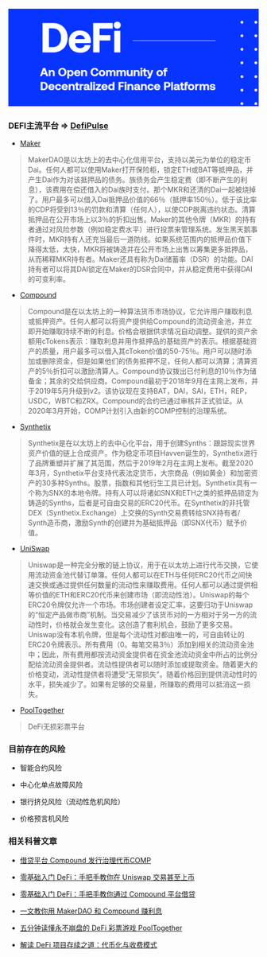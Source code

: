 ![image](../pic/defi.png)

### DEFI主流平台 => [DefiPulse](https://defipulse.com/)

* [Maker](https://makerdao.com/)
> MakerDAO是以太坊上的去中心化信用平台，支持以美元为单位的稳定币Dai。任何人都可以使用Maker打开保险柜，锁定ETH或BAT等抵押品，并产生Dai作为对该抵押品的债务。族债务会产生稳定费（即不断产生的利息），该费用在偿还借入的Dai族时支付。那个MKR和还清的Dai一起被烧掉了。用户最多可以借入Dai抵押品价值的66％（抵押率150％）。低于该比率的CDP将受到13％的罚款和清算（任何人），以使CDP脱离违约状态。清算抵押品在公开市场上以3％的折扣出售。Maker的其他令牌（MKR）的持有者通过对风险参数（例如稳定费水平）进行投票来管理系统。发生黑天鹅事件时，MKR持有人还充当最后一道防线。如果系统范围内的抵押品价值下降得太低，太快​​，MKR将被铸造并在公开市场上出售以筹集更多抵押品，从而稀释MKR持有者。Maker还具有称为Dai储蓄率（DSR）的功能。DAI持有者可以将其DAI锁定在Maker的DSR合同中，并从稳定费用中获得DAI的可变利率。

* [Compound](https://compound.finance/)
> Compound是在以太坊上的一种算法货币市场协议，它允许用户赚取利息或抵押资产。任何人都可以将资产提供给Compound的流动资金池，并立即开始赚取持续不断的利息。价格会根据供求情况自动调整。提供的资产余额用cTokens表示：赚取利息并用作抵押品的基础资产的表示。根据基础资产的质量，用户最多可以借入其cToken价值的50-75％。用户可以随时添加或删除资金，但是如果他们的债务抵押不足，任何人都可以清算；清算资产的5％折扣可以激励清算人。Compound协议拨出已付利息的10％作为储备金；其余的交给供应商。Compound最初于2018年9月在主网上发布，并于2019年5月升级到v2。该协议现在支持BAT，DAI，SAI，ETH，REP，USDC，WBTC和ZRX。Compound的合约已通过审核并正式验证。从2020年3月开始，COMP计划引入由新的COMP控制的治理系统。

* [Synthetix](https://www.synthetix.io/)
> Synthetix是在以太坊上的去中心化平台，用于创建Synths：跟踪现实世界资产价值的链上合成资产。作为稳定币项目Havven诞生的，Synthetix进行了品牌重塑并扩展了其范围，然后于2019年2月在主网上发布。截至2020年3月，Synthetix平台支持代表法定货币，大宗商品（例如黄金）和加密资产的30多种Synths。股票，指数和其他衍生工具已计划。Synthetix具有一个称为SNX的本地令牌。持有人可以将诸如SNX和ETH之类的抵押品锁定为铸造的Synths，后者是可自由交易的ERC20代币。在Synthetix的非托管DEX（Synthetix.Exchange）上交换的Synth交易费转给SNX持有者/ Synth造币商，激励Synth的创建并为基础抵押品（即SNX代币）赋予价值。

* [UniSwap](https://uniswap.org/)
> Uniswap是一种完全分散的链上协议，用于在以太坊上进行代币交换，它使用流动资金池代替订单簿。任何人都可以在ETH与任何ERC20代币之间快速交换或通过提供任何数量的流动性来赚取费用。任何人都可以通过提供相等价值的ETH和ERC20代币来创建市场（即流动性池）。Uniswap的每个ERC20令牌仅允许一个市场。市场创建者设定汇率，这要归功于Uniswap的“恒定产品做市商”机制。当交易减少了该货币对的一方相对于另一方的流动性时，价格就会发生变化。这创造了套利机会，鼓励了更多交易。Uniswap没有本机令牌，但是每个流动性对都由唯一的，可自由转让的ERC20令牌表示。所有费用（0。每笔交易3％）添加到相关的流动资金池中；因此，所有费用都按流动资金提供者在资金池流动资金中所占的比例分配给流动资金提供者。流动性提供者可以随时添加或提取资金。随着更大的价格变动，流动性提供者将遭受“无常损失”。随着价格回到提供流动性时的水平，损失减少了。如果有足够的交易量，所赚取的费用可以抵消这一损失。

* [PoolTogether](https://www.pooltogether.com/)
> DeFi无损彩票平台

### 目前存在的风险

* 智能合约风险

* 中心化单点故障风险

* 银行挤兑风险（流动性危机风险）

* 价格预言机风险

### 相关科普文章

* [借贷平台 Compound 发行治理代币COMP](https://www.chainnews.com/articles/583919445592.htm)

* [零基础入门 DeFi：手把手教你在 Uniswap 交易甚至上币](https://www.chainnews.com/articles/522868612900.htm)

* [零基础入门 DeFi：手把手教你通过 Compound 平台借贷](https://www.chainnews.com/articles/342807799418.htm)

* [一文教你用 MakerDAO 和 Compound 赚利息](https://www.chainnews.com/articles/815477699742.htm)

* [五分钟读懂永不崩盘的 DeFi 彩票游戏 PoolTogether](https://www.chainnews.com/articles/591512482032.htm)

* [解读 DeFi 项目存续之道：代币化与收费模式](https://www.chainnews.com/articles/430512624894.htm)